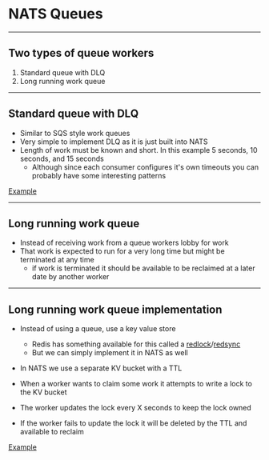 
# NATS Queues

---

## Two types of queue workers

1. Standard queue with DLQ
2. Long running work queue

---

## Standard queue with DLQ

- Similar to SQS style work queues
- Very simple to implement DLQ as it is just built into NATS
- Length of work must be known and short. In this example 5 seconds, 10 seconds, and 15 seconds
  - Although since each consumer configures it's own timeouts you can probably have some interesting patterns

[Example](https://excalidraw.com/#json=VW9N6JfUwNx-lxXo2fu3a,Fwh_76wuAh1eVL14c60zxQ)

---

## Long running work queue

- Instead of receiving work from a queue workers lobby for work
- That work is expected to run for a very long time but might be terminated at any time
  - if work is terminated it should be available to be reclaimed at a later date by another worker

---

## Long running work queue implementation

- Instead of using a queue, use a key value store
  - Redis has something available for this called a [redlock](https://redis.io/docs/latest/develop/use/patterns/distributed-locks/)/[redsync](https://github.com/go-redsync/redsync)
  - But we can simply implement it in NATS as well

- In NATS we use a separate KV bucket with a TTL
- When a worker wants to claim some work it attempts to write a lock to the KV bucket
- The worker updates the lock every X seconds to keep the lock owned
- If the worker fails to update the lock it will be deleted by the TTL and available to reclaim

[Example](https://excalidraw.com/#json=4ic8iBRfA7jTXOJ_8mES1,WhNaY7aejWlxNO_lMFslzQ)
